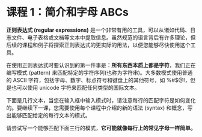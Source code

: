 # 课程 1：简介和字母 ABCs

**正则表达式 (regular expressions)** 是一个非常有用的工具，可以从诸如代码、日志文件、电子表格或文档等文本中提取信息。虽然规范的语言背后有许多理论，但后续的课程和例子将探索正则表达式的更实际的用法，以便您能够尽快使用这个工具。

在使用正则表达式时要认识到的第一件事是：**所有东西本质上都是字符**，我们正在编写模式 (pattern) 来匹配特定的字符序列(也称为字符串)。大多数模式使用普通的 ASCII 字符，包括字母、数字、标点符号和键盘上的其他符号，如 %#$@!，但是也可以使用 unicode 字符来匹配任何类型的国际文本。

下面是几行文本，当您在输入框中输入模式时，请注意每行的匹配字符是如何变化的。要继续下一课，您需要使用每个课程中介绍的新的语法 (syntax) 和概念，写出能够匹配给定的每行文本的模式。

请尝试写一个能够匹配下面三行的模式，**它可能就像每行上的常见字母一样简单。**

<Exercise 
  title="练习 1：匹配 字母"
  :data='[{type: "match", text: "abcdefg"}, {type: "match", text: "abcde"}, {type: "match", text: "abc"}]'
  solutionText="输入前三个字符"
  editorVal="abc"
  nextUrl="/lesson/letters_and_digits.html"
/>
